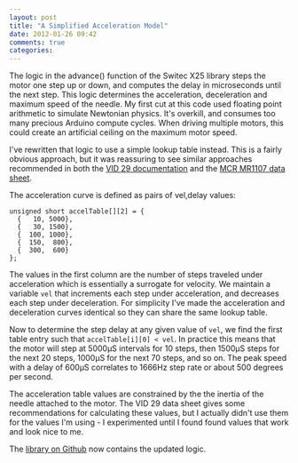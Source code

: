 ```yaml
---
layout: post
title: "A Simplified Acceleration Model"
date: 2012-01-26 09:42
comments: true
categories: 
---
```

The logic in the advance() function of the Switec X25 library
steps the motor one step up or down, and computes the delay in 
microseconds until the next step.  This logic determines the acceleration,
deceleration and maximum speed of the needle.  My first cut at this
code used floating point arithmetic to simulate Newtonian physics.  It's
overkill, and consumes too many precious Arduino compute cycles.  When
driving multiple motors, this could create an artificial ceiling on the
maximum motor speed.

I've rewritten that logic to use a simple lookup table instead.
This is a fairly obvious approach, but it was
reassuring to see similar approaches recommended in both the
[VID 29 documentation](/resources/vid/2009111395111_Acceleration_&_reset_calculation_example.pdf)
and the [MCR MR1107 data sheet](/resources/mcr/2010410104915847.pdf).

The acceleration curve is defined as pairs of vel,delay values:

<pre><code>unsigned short accelTable[][2] = {
  {   10, 5000},
  {   30, 1500},
  {  100, 1000},
  {  150,  800},
  {  300,  600}
};
</code></pre>

The values in the first column are the number of steps
traveled under acceleration which is essentially a surrogate for velocity.
We maintain a variable ```vel``` that increments 
each step under acceleration, and decreases each step under deceleration.
For simplicity I've made the acceleration and deceleration curves identical
so they can share the same lookup table.

Now to determine the step delay at any given value of ```vel```, we find 
the first table entry such that ```accelTable[i][0] < vel```.  In practice this means that the
motor will step at 5000&micro;S intervals for 10 steps, then 1500&micro;S 
steps for the next 20 steps, 1000&micro;S for the next 70 steps, and so on.
The peak speed with a delay of 600&micro;S correlates to 1666Hz step rate
or about 500 degrees per second.

The acceleration table values are constrained by the 
the inertia of the needle attached to the motor.  The VID 29 data sheet
gives some recommendations for calculating these values, but I actually
didn't use them for the values I'm using - I experimented until I found
found values that work and look nice to me.

The [library on Github](https://github.com/clearwater/gaugette) now contains
the updated logic.

